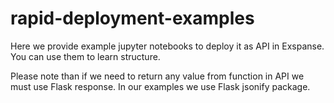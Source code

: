 # rapid-deployment-examples

Here we provide example jupyter notebooks to deploy it as API in Exspanse. You can use them to learn structure.

Please note than if we need to return any value from function in API we must use Flask response. In our examples we use Flask jsonify package.
